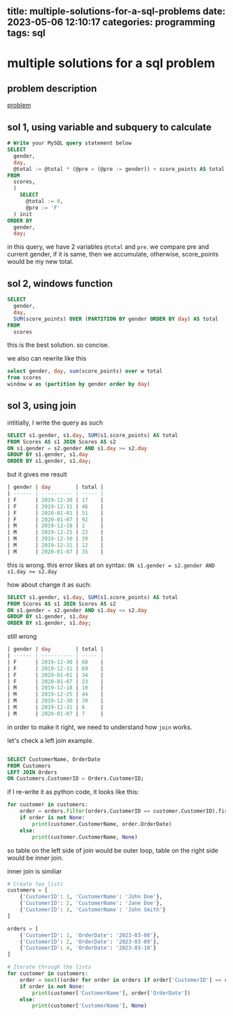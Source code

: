title: multiple-solutions-for-a-sql-problems
date: 2023-05-06 12:10:17
categories: programming
tags: sql
---

# multiple solutions for a sql problem

## problem description
[problem](https://leetcode.cn/problems/running-total-for-different-genders/)


## sol 1, using variable and subquery to calculate
```sql
# Write your MySQL query statement below
SELECT
  gender,
  day,
  @total := @total * (@pre = (@pre := gender)) + score_points AS total
FROM
  scores,
  (
    SELECT
      @total := 0,
      @pre := 'F'
  ) init
ORDER BY
  gender,
  day;
```

in this query, we have 2 variables `@total` and `pre`. we compare pre and current gender, if it is same, then we accumulate, otherwise, score_points would be my new total. 

## sol 2, windows function
```sql
SELECT
  gender,
  day,
  SUM(score_points) OVER (PARTITION BY gender ORDER BY day) AS total
FROM
  scores
```
this is the best solution. so concise. 

we also can rewrite like this
```sql
select gender, day, sum(score_points) over w total
from scores
window w as (partition by gender order by day)
```

## sol 3, using join
intitially, I write the query as such
```sql
SELECT s1.gender, s1.day, SUM(s1.score_points) AS total
FROM Scores AS s1 JOIN Scores AS s2
ON s1.gender = s2.gender AND s1.day >= s2.day
GROUP BY s1.gender, s1.day
ORDER BY s1.gender, s1.day;
```

but it gives me result 
```sql
| gender | day        | total |
| ------ | ---------- | ----- |
| F      | 2019-12-30 | 17    |
| F      | 2019-12-31 | 46    |
| F      | 2020-01-01 | 51    |
| F      | 2020-01-07 | 92    |
| M      | 2019-12-18 | 2     |
| M      | 2019-12-25 | 22    |
| M      | 2019-12-30 | 39    |
| M      | 2019-12-31 | 12    |
| M      | 2020-01-07 | 35    |
```

this is wrong. this error likes at on syntax: `ON s1.gender = s2.gender AND s1.day >= s2.day`

how about change it as such:
```sql
SELECT s1.gender, s1.day, SUM(s1.score_points) AS total
FROM Scores AS s1 JOIN Scores AS s2
ON s1.gender = s2.gender AND s1.day <= s2.day
GROUP BY s1.gender, s1.day
ORDER BY s1.gender, s1.day;
```

still wrong
```sql
| gender | day        | total |
| ------ | ---------- | ----- |
| F      | 2019-12-30 | 68    |
| F      | 2019-12-31 | 69    |
| F      | 2020-01-01 | 34    |
| F      | 2020-01-07 | 23    |
| M      | 2019-12-18 | 10    |
| M      | 2019-12-25 | 44    |
| M      | 2019-12-30 | 39    |
| M      | 2019-12-31 | 6     |
| M      | 2020-01-07 | 7     |
```

in order to make it right, we need to understand how `join` works. 

let's check a left join example. 
```sql

SELECT CustomerName, OrderDate
FROM Customers
LEFT JOIN Orders
ON Customers.CustomerID = Orders.CustomerID;
```
if I re-write it as python code, it looks like this:
```python
for customer in customers:
    order = orders.filter(orders.CustomerID == customer.CustomerID).first()
    if order is not None:
        print(customer.CustomerName, order.OrderDate)
    else:
        print(customer.CustomerName, None)
```
so table on the left side of join would be outer loop, table on the right side would be inner join.

inner join is similiar
```python
# Create two lists
customers = [
    {'CustomerID': 1, 'CustomerName': 'John Doe'},
    {'CustomerID': 2, 'CustomerName': 'Jane Doe'},
    {'CustomerID': 3, 'CustomerName': 'John Smith'}
]

orders = [
    {'CustomerID': 1, 'OrderDate': '2023-03-08'},
    {'CustomerID': 2, 'OrderDate': '2023-03-09'},
    {'CustomerID': 4, 'OrderDate': '2023-03-10'}
]

# Iterate through the lists
for customer in customers:
    order = next((order for order in orders if order['CustomerID'] == customer['CustomerID']), None)
    if order is not None:
        print(customer['CustomerName'], order['OrderDate'])
    else:
        print(customer['CustomerName'], None)
```

